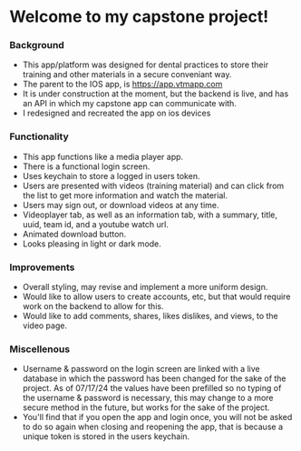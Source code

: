 # Welcome to my capstone project!

### Background
* This app/platform was designed for dental practices to store their training and other materials in a secure conveniant way.
* The parent to the IOS app, is https://app.vtmapp.com
* It is under construction at the moment, but the backend is live, and has an API in which my capstone app can communicate with.
* I redesigned and recreated the app on ios devices

### Functionality
* This app functions like a media player app.
* There is a functional login screen.
* Uses keychain to store a logged in users token.
* Users are presented with videos (training material) and can click from the list to get more information and watch the material.
* Users may sign out, or download videos at any time.
* Videoplayer tab, as well as an information tab, with a summary, title, uuid, team id, and a youtube watch url.
* Animated download button.
* Looks pleasing in light or dark mode.

### Improvements
* Overall styling, may revise and implement a more uniform design.
* Would like to allow users to create accounts, etc, but that would require work on the backend to allow for this.
* Would like to add comments, shares, likes dislikes, and views, to the video page.

### Miscellenous
* Username & password on the login screen are linked with a live database in which the password has been changed for the sake of the project. As of 07/17/24 the values have been prefilled so no typing of the username & password is necessary, this may change to a more secure method in the future, but works for the sake of the project.
* You'll find that if you open the app and login once, you will not be asked to do so again when closing and reopening the app, that is because a unique token is stored in the users keychain.
